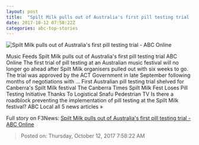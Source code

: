 ```yaml
---
layout: post
title:  "Spilt Milk pulls out of Australia's first pill testing trial - ABC Online"
date: 2017-10-12 07:58:22Z
categories: abc-top-stories
---
```


![Spilt Milk pulls out of Australia's first pill testing trial - ABC Online](http://www.abc.net.au/cm/rimage/6968700-1x1-large.jpg?v=7)

Music Feeds Spilt Milk pulls out of Australia's first pill testing trial ABC Online The first trial of pill testing at an Australian music festival will no longer go ahead after Spilt Milk organisers pulled out with six weeks to go. The trial was approved by the ACT Government in late September following months of negotiations with ... First Australian pill testing trial shelved for Canberra's Spilt Milk festival The Canberra Times Spilt Milk Fest Loses Pill Testing Initiative Thanks To Logistical Snafu Pedestrian TV Is there a roadblock preventing the implementation of pill testing at the Spilt Milk festival? ABC Local all 5 news articles »


Full story on F3News: [Spilt Milk pulls out of Australia's first pill testing trial - ABC Online](http://www.f3nws.com/n/bSKEMD)

> Posted on: Thursday, October 12, 2017 7:58:22 AM
